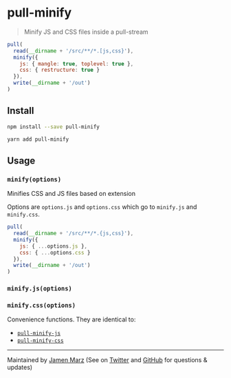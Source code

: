 
# pull-minify

> Minify JS and CSS files inside a pull-stream

```js
pull(
  read(__dirname + '/src/**/*.[js,css}'),
  minify({
    js: { mangle: true, toplevel: true },
    css: { restructure: true }
  }),
  write(__dirname + '/out')
)
```

## Install

```sh
npm install --save pull-minify
```

```sh
yarn add pull-minify
```

## Usage

### `minify(options)`

Minifies CSS and JS files based on extension

Options are `options.js` and `options.css` which go to `minify.js` and `minify.css`.

```js
pull(
  read(__dirname + '/src/**/*.{js,css}'),
  minify({
    js: { ...options.js },
    css: { ...options.css }
  }),
  write(__dirname + '/out')
)
```

### `minify.js(options)`

### `minify.css(options)`

Convenience functions.  They are identical to:

 - [`pull-minify-js`](https://github.com/jamen/pull-minify-js)
 - [`pull-minify-css`](https://github.com/jamen/pull-minify-css)

---

Maintained by [Jamen Marz](https://git.io/jamen) (See on [Twitter](https://twitter.com/jamenmarz) and [GitHub](https://github.com/jamen) for questions & updates)

